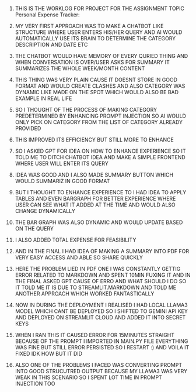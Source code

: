 1. THIS IS THE WORKLOG FOR PROJECT FOR THE ASSIGNMENT TOPIC Personal Expense Tracker:

2. MY VERY FIRST APPROACH WAS TO MAKE A CHATBOT LIKE STRUCTURE WHERE USER ENTERS HIS/HER QUERY AND AI WOULD AUTOMATICALLY USE ITS BRAIN TO DETERMINE THE CATEGORY DESCRIPTION AND DATE ETC
3. THE CHATBOT WOULD HAVE MEMORY OF EVERY QURIED THING AND WHEN CONVERSATION IS OVER/USER ASKS FOR SUMMARY IT SUMMARIZES THE WHOLE WEEK/MONTH CONTENT
4. THIS THING WAS VERY PLAIN CAUSE IT DOESNT STORE IN GOOD FORMAT AND WOULD CREATE CLASHES AND ALSO CATEGORY WAS DYNAMIC LIKE MADE ON THE SPOT WHICH WOULD ALSO BE BAD EXAMPLE IN REAL LIFE
5. SO I THOUGHT OF THE PROCESS OF MAKING CATEGORY PREDETERMINED BY ENHANCING PROMPT INJECTION SO AI WOULD ONLY PICK ON CATEGORY FROM THE LIST OF CATEGORY ALREADY PROVIDED
6. THIS IMPROVED ITS EFFICIENCY BUT STILL MORE TO ENHANCE

7. SO I ASKED GPT FOR IDEA ON HOW TO ENHANCE EXPERIENCE SO IT TOLD ME TO DITCH CHATBOT IDEA AND MAKE A SIMPLE FRONTEND WHERE USER WILL ENTER ITS QUERY
8. IDEA WAS GOOD AND I ALSO MADE SUMMARY BUTTON WHICH WOULD SUMMARIZ IN GOOD FORMAT
9. BUT I THOUGHT TO ENHANCE EXPERIENCE TO I HAD IDEA TO APPLY TABLES AND EVEN BARGRAPH FOR BETTER EXPERIENCE WHERE USER CAN SEE WHAT IT ADDED AT THE TIME AND WOULD ALSO CHANGE DYNAMICALLY
10. THE BAR GRAPH WAS ALSO DYNAMIC AND WOULD UPDATE BASED ON THE QUERY
11. I ALSO ADDED TOTAL EXPENSE FOR FEASIBILITY
12. AND IN THE FINAL I HAD IDEA OF MAKING A SUMMARY INTO PDF FOR VERY EASY ACCESS AND ABLE SO SHARE QUICKLY

13. HERE THE PROBLEM LIED IN PDF ONE I WAS CONSTANTLY GETTIG ERROR RELATED TO MARKDOWN AND SPENT 10MIN FUXING IT AND IN THE FINAL ASKED GPT CAUSE OF ERRO AND WHAT SHOULD I DO SO IT TOLD ME IT IS DUE TO STREAMLIT.MARKDOWN AND TOLD ME ANOTHER APPROACH WHICH WORKED FANTASTICALLY
14. NOW IN DURING THE DEPLOYMENT I REALISED I HAD LOCAL LLAMA3 MODEL WHICH CANT BE DEPLOYED SO I SHIFTED TO GEMINI API KEY AND DEPLOYED ON STREAMLIT CLOUD AND ADDED IT INTO SECRET KEYS
15. WHEN I RAN THIS IT CAUSED ERROR FOR 15MINUTES STRAIGHT BECAUSE OF THE PROMPT I IMPORTED IN MAIN.PY FILE EVERYTHING WAS FINE BUT STILL ERROR PERSISTED SO I RESTART :) AND VOILA IT FIXED IDK HOW BUT IT DID
16. ALSO ONE OF THE PROBLEMS I FACED WAS CONVERTING PROMPT INTO GOOD STRUCUTRED OUTPUT BECAUSE MY LLAMA3 WAS VERY WEAK IN THIS SCENARIO SO I SPENT LOT TIME IN PROMPT INJECTION TOO

